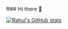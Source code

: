 ff## Hi there 👋

<!--
**RahulYavvari/RahulYavvari** is a ✨ _special_ ✨ repository because its `README.md` (this file) appears on your GitHub profile.

Here are some ideas to get you started:

- 🔭 I’m currently working on ...
- 🌱 I’m currently learning ...
- 👯 I’m looking to collaborate on ...
- 🤔 I’m looking for help with ...
- 💬 Ask me about ...
f- 😄 Pronouns: ...
- ⚡ Fun fact: ...
-->
[![Rahul's GitHub stats](https://github-readme-stats.vercel.app/api?username=RahulYavvari)](https://github.com/anuraghazra/github-readme-stats)
